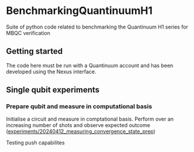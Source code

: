 # BenchmarkingQuantinuumH1
Suite of python code related to benchmarking the Quantinuum H1 series for MBQC verification

## Getting started

The code here must be run with a Quantinuum account and has been developed using the Nexus interface.

## Single qubit experiments

### Prepare qubit and measure in computational basis

Initialise a circuit and measure in comptational basis. Perform over an increasing number of shots and observe expected outcome ([experiments/20240412_measuring_convergence_state_prep](experiments/20240412_measuring_convergence_state_prep))



Testing push capabilites
